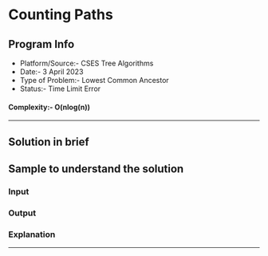 # Counting Paths
## Program Info
- Platform/Source:- CSES Tree Algorithms 
- Date:- 3 April 2023
- Type of Problem:- Lowest Common Ancestor
- Status:- Time Limit Error
#### Complexity:-  O(nlog(n))
---
## Solution in brief

## Sample to understand the solution

### Input

### Output

### Explanation
---  

